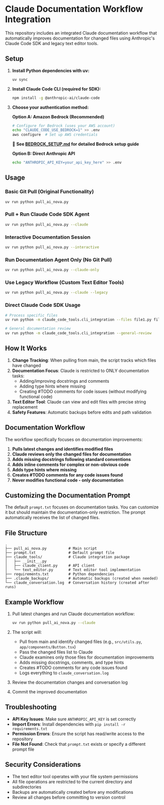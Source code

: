 # Claude Documentation Workflow Integration

This repository includes an integrated Claude documentation workflow that automatically improves documentation for changed files using Anthropic's Claude Code SDK and legacy text editor tools.

## Setup

1. **Install Python dependencies with uv:**
   ```bash
   uv sync
   ```

2. **Install Claude Code CLI (required for SDK):**
   ```bash
   npm install -g @anthropic-ai/claude-code
   ```

3. **Choose your authentication method:**

   **Option A: Amazon Bedrock (Recommended)**
   ```bash
   # Configure for Bedrock (uses your AWS account)
   echo "CLAUDE_CODE_USE_BEDROCK=1" >> .env
   aws configure  # Set up AWS credentials
   ```
   📖 **See [BEDROCK_SETUP.md](BEDROCK_SETUP.md) for detailed Bedrock setup guide**

   **Option B: Direct Anthropic API**
   ```bash
   echo "ANTHROPIC_API_KEY=your_api_key_here" >> .env
   ```

## Usage

### Basic Git Pull (Original Functionality)
```bash
uv run python pull_ai_nova.py
```

### Pull + Run Claude Code SDK Agent
```bash
uv run python pull_ai_nova.py --claude
```

### Interactive Documentation Session
```bash
uv run python pull_ai_nova.py --interactive
```

### Run Documentation Agent Only (No Git Pull)
```bash
uv run python pull_ai_nova.py --claude-only
```

### Use Legacy Workflow (Custom Text Editor Tools)
```bash
uv run python pull_ai_nova.py --claude --legacy
```

### Direct Claude Code SDK Usage
```bash
# Process specific files
uv run python -m claude_code_tools.cli_integration --files file1.py file2.js

# General documentation review
uv run python -m claude_code_tools.cli_integration --general-review
```

## How It Works

1. **Change Tracking**: When pulling from main, the script tracks which files have changed
2. **Documentation Focus**: Claude is restricted to ONLY documentation tasks:
   - Adding/improving docstrings and comments
   - Adding type hints where missing  
   - Creating #TODO comments for code issues (without modifying functional code)
3. **Text Editor Tool**: Claude can view and edit files with precise string replacement
4. **Safety Features**: Automatic backups before edits and path validation

## Documentation Workflow

The workflow specifically focuses on documentation improvements:

1. **Pulls latest changes and identifies modified files**
2. **Claude reviews only the changed files for documentation**
3. **Adds missing docstrings following standard conventions**
4. **Adds inline comments for complex or non-obvious code**
5. **Adds type hints where missing**
6. **Creates #TODO comments for any code issues found**
7. **Never modifies functional code - only documentation**

## Customizing the Documentation Prompt

The default `prompt.txt` focuses on documentation tasks. You can customize it but should maintain the documentation-only restriction. The prompt automatically receives the list of changed files.

## File Structure

```
.
├── pull_ai_nova.py          # Main script
├── prompt.txt               # Default prompt file
├── claude_tools/            # Claude integration package
│   ├── __init__.py
│   ├── claude_client.py     # API client
│   └── text_editor.py       # Text editor tool implementation
├── requirements.txt         # Python dependencies
├── .claude_backups/         # Automatic backups (created when needed)
└── claude_conversation.log  # Conversation history (created after runs)
```

## Example Workflow

1. Pull latest changes and run Claude documentation workflow:
   ```bash
   uv run python pull_ai_nova.py --claude
   ```

2. The script will:
   - Pull from main and identify changed files (e.g., `src/utils.py`, `app/components/Button.tsx`)
   - Pass the changed files list to Claude
   - Claude examines only those files for documentation improvements
   - Adds missing docstrings, comments, and type hints
   - Creates #TODO comments for any code issues found
   - Logs everything to `claude_conversation.log`

3. Review the documentation changes and conversation log
4. Commit the improved documentation

## Troubleshooting

- **API Key Issues**: Make sure `ANTHROPIC_API_KEY` is set correctly
- **Import Errors**: Install dependencies with `pip install -r requirements.txt`
- **Permission Errors**: Ensure the script has read/write access to the repository
- **File Not Found**: Check that `prompt.txt` exists or specify a different prompt file

## Security Considerations

- The text editor tool operates with your file system permissions
- All file operations are restricted to the current directory and subdirectories
- Backups are automatically created before any modifications
- Review all changes before committing to version control